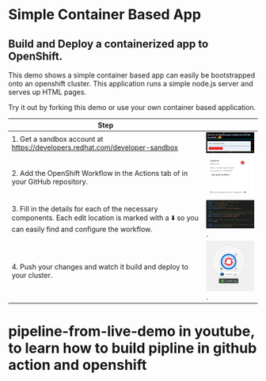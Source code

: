 # Simple Container Based App 

## Build and Deploy a containerized app to OpenShift. 

This demo shows a simple container based app can easily be bootstrapped onto an openshift cluster.
This application runs a simple node.js server and serves up HTML pages. 

Try it out by forking this demo or use your own container based application.
 
| Step    |    |
| ----------- | ----------- |
| 1. Get a sandbox account at https://developers.redhat.com/developer-sandbox      | ![OpenShift Sandbox Account](images/sandbox.png)       |
| 2. Add the OpenShift Workflow in the Actions tab of in your GitHub repository.   | ![OpenShift Workflow](images/workflow.png)         |
| 3. Fill in the details for each of the necessary components. Each edit location is marked with  a  ⬇️ so you can easily find and configure the workflow.       | ![destination](images/editconfig.png).    | 
| 4. Push your changes and watch it build and deploy to your cluster.     |    ![running](images/running.png).        |
 

# pipeline-from-live-demo in youtube, to learn how to build pipline in github action and openshift
